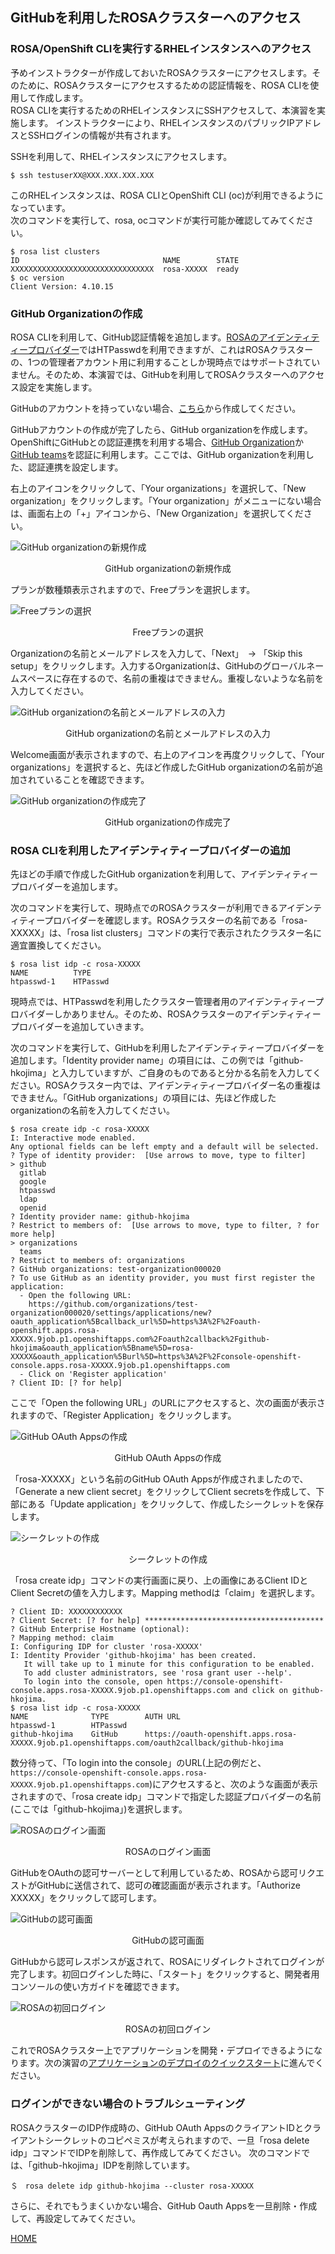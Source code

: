 ## GitHubを利用したROSAクラスターへのアクセス

### ROSA/OpenShift CLIを実行するRHELインスタンスへのアクセス

予めインストラクターが作成しておいたROSAクラスターにアクセスします。そのために、ROSAクラスターにアクセスするための認証情報を、ROSA CLIを使用して作成します。  
ROSA CLIを実行するためのRHELインスタンスにSSHアクセスして、本演習を実施します。 
インストラクターにより、RHELインスタンスのパブリックIPアドレスとSSHログインの情報が共有されます。

SSHを利用して、RHELインスタンスにアクセスします。
```
$ ssh testuserXX@XXX.XXX.XXX.XXX
```

このRHELインスタンスは、ROSA CLIとOpenShift CLI (oc)が利用できるようになっています。  
次のコマンドを実行して、rosa, ocコマンドが実行可能か確認してみてください。
```
$ rosa list clusters
ID                                NAME        STATE
XXXXXXXXXXXXXXXXXXXXXXXXXXXXXXXX  rosa-XXXXX  ready
$ oc version
Client Version: 4.10.15
```

### GitHub Organizationの作成

ROSA CLIを利用して、GitHub認証情報を追加します。[ROSAのアイデンティティープロバイダー](https://docs.openshift.com/rosa/rosa_install_access_delete_clusters/rosa-sts-config-identity-providers.html#understanding-idp-supported_rosa-sts-config-identity-providers)ではHTPasswdを利用できますが、これはROSAクラスターの、1つの管理者アカウント用に利用することしか現時点ではサポートされていません。そのため、本演習では、GitHubを利用してROSAクラスターへのアクセス設定を実施します。

GitHubのアカウントを持っていない場合、[こちら](https://github.com/)から作成してください。

GitHubアカウントの作成が完了したら、GitHub organizationを作成します。OpenShiftにGitHubとの認証連携を利用する場合、[GitHub Organization](https://docs.github.com/ja/organizations/collaborating-with-groups-in-organizations/about-organizations)か[GitHub teams](https://docs.github.com/ja/organizations/organizing-members-into-teams/about-teams)を認証に利用します。ここでは、GitHub organizationを利用した、認証連携を設定します。

右上のアイコンをクリックして、「Your organizations」を選択して、「New organization」をクリックします。「Your organization」がメニューにない場合は、画面右上の「+」アイコンから、「New Organization」を選択してください。

![GitHub organizationの新規作成](./images/new-org.png)
<div style="text-align: center;">GitHub organizationの新規作成</div>

プランが数種類表示されますので、Freeプランを選択します。

![Freeプランの選択](./images/org-plan.png)
<div style="text-align: center;">Freeプランの選択</div>

Organizationの名前とメールアドレスを入力して、「Next」　-> 「Skip this setup」をクリックします。入力するOrganizationは、GitHubのグローバルネームスペースに存在するので、名前の重複はできません。重複しないような名前を入力してください。

![GitHub organizationの名前とメールアドレスの入力](./images/org-inputs.png)
<div style="text-align: center;">GitHub organizationの名前とメールアドレスの入力</div>

Welcome画面が表示されますので、右上のアイコンを再度クリックして、「Your organizations」を選択すると、先ほど作成したGitHub organizationの名前が追加されていることを確認できます。

![GitHub organizationの作成完了](./images/org-created.png)
<div style="text-align: center;">GitHub organizationの作成完了</div>

### ROSA CLIを利用したアイデンティティープロバイダーの追加

先ほどの手順で作成したGitHub organizationを利用して、アイデンティティープロバイダーを追加します。

次のコマンドを実行して、現時点でのROSAクラスターが利用できるアイデンティティープロバイダーを確認します。ROSAクラスターの名前である「rosa-XXXXX」は、「rosa list clusters」コマンドの実行で表示されたクラスター名に適宜置換してください。
```
$ rosa list idp -c rosa-XXXXX
NAME          TYPE
htpasswd-1    HTPasswd
```

現時点では、HTPasswdを利用したクラスター管理者用のアイデンティティープロバイダーしかありません。そのため、ROSAクラスターのアイデンティティープロバイダーを追加していきます。

次のコマンドを実行して、GitHubを利用したアイデンティティープロバイダーを追加します。「Identity provider name」の項目には、この例では「github-hkojima」と入力していますが、ご自身のものであると分かる名前を入力してください。ROSAクラスター内では、アイデンティティープロバイダー名の重複はできません。「GitHub organizations」の項目には、先ほど作成したorganizationの名前を入力してください。
```
$ rosa create idp -c rosa-XXXXX
I: Interactive mode enabled.
Any optional fields can be left empty and a default will be selected.
? Type of identity provider:  [Use arrows to move, type to filter]
> github
  gitlab
  google
  htpasswd
  ldap
  openid
? Identity provider name: github-hkojima
? Restrict to members of:  [Use arrows to move, type to filter, ? for more help]
> organizations
  teams
? Restrict to members of: organizations
? GitHub organizations: test-organization000020
? To use GitHub as an identity provider, you must first register the application:
  - Open the following URL:
    https://github.com/organizations/test-organization000020/settings/applications/new?oauth_application%5Bcallback_url%5D=https%3A%2F%2Foauth-openshift.apps.rosa-XXXXX.9job.p1.openshiftapps.com%2Foauth2callback%2Fgithub-hkojima&oauth_application%5Bname%5D=rosa-XXXXX&oauth_application%5Burl%5D=https%3A%2F%2Fconsole-openshift-console.apps.rosa-XXXXX.9job.p1.openshiftapps.com
  - Click on 'Register application'
? Client ID: [? for help] 
```

ここで「Open the following URL」のURLにアクセスすると、次の画面が表示されますので、「Register Application」をクリックします。

![GitHub OAuth Appsの作成](./images/oauth-apps.png)
<div style="text-align: center;">GitHub OAuth Appsの作成</div>

「rosa-XXXXX」という名前のGitHub OAuth Appsが作成されましたので、「Generate a new client secret」をクリックしてClient secretsを作成して、下部にある「Update application」をクリックして、作成したシークレットを保存します。

![シークレットの作成](./images/create-secrets.png)
<div style="text-align: center;">シークレットの作成</div>

「rosa create idp」コマンドの実行画面に戻り、上の画像にあるClient IDとClient Secretの値を入力します。Mapping methodは「claim」を選択します。

```
? Client ID: XXXXXXXXXXXX
? Client Secret: [? for help] ****************************************
? GitHub Enterprise Hostname (optional): 
? Mapping method: claim
I: Configuring IDP for cluster 'rosa-XXXXX'
I: Identity Provider 'github-hkojima' has been created.
   It will take up to 1 minute for this configuration to be enabled.
   To add cluster administrators, see 'rosa grant user --help'.
   To login into the console, open https://console-openshift-console.apps.rosa-XXXXX.9job.p1.openshiftapps.com and click on github-hkojima.
$ rosa list idp -c rosa-XXXXX
NAME              TYPE        AUTH URL
htpasswd-1        HTPasswd    
github-hkojima    GitHub      https://oauth-openshift.apps.rosa-XXXXX.9job.p1.openshiftapps.com/oauth2callback/github-hkojima
```

数分待って、「To login into the console」のURL(上記の例だと、`https://console-openshift-console.apps.rosa-XXXXX.9job.p1.openshiftapps.com`)にアクセスすると、次のような画面が表示されますので、「rosa create idp」コマンドで指定した認証プロバイダーの名前(ここでは「github-hkojima」)を選択します。

![ROSAのログイン画面](./images/rosa-login.png)
<div style="text-align: center;">ROSAのログイン画面</div>

GitHubをOAuthの認可サーバーとして利用しているため、ROSAから認可リクエストがGitHubに送信されて、認可の確認画面が表示されます。「Authorize XXXXX」をクリックして認可します。

![GitHubの認可画面](./images/authorize.png)
<div style="text-align: center;">GitHubの認可画面</div>

GitHubから認可レスポンスが返されて、ROSAにリダイレクトされてログインが完了します。初回ログインした時に、「スタート」をクリックすると、開発者用コンソールの使い方ガイドを確認できます。

![ROSAの初回ログイン](./images/rosa-first-login.png)
<div style="text-align: center;">ROSAの初回ログイン</div>

これでROSAクラスター上でアプリケーションを開発・デプロイできるようになります。次の演習の[アプリケーションのデプロイのクイックスタート](../rosa-app-deploy-quickstart)に進んでください。

### ログインができない場合のトラブルシューティング

ROSAクラスターのIDP作成時の、GitHub OAuth AppsのクライアントIDとクライアントシークレットのコピペミスが考えられますので、一旦「rosa delete idp」コマンドでIDPを削除して、再作成してみてください。
次のコマンドでは、「github-hkojima」IDPを削除しています。
```
＄　rosa delete idp github-hkojima --cluster rosa-XXXXX
```

さらに、それでもうまくいかない場合、GitHub Oauth Appsを一旦削除・作成して、再設定してみてください。

[HOME](../../README.md)
